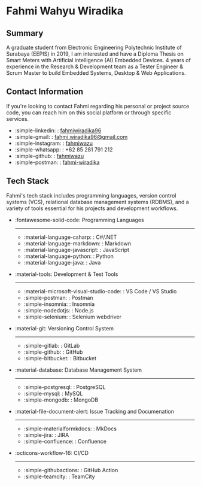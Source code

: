 # Fahmi Wahyu Wiradika

## Summary
A graduate student from Electronic Engineering Polytechnic Institute of Surabaya (EEPIS) in 2019, I am interested and have a Diploma Thesis on Smart Meters with Artificial intelligence (AI) Embedded Devices. 4 years of experience in the Research & Development team as a Tester Engineer & Scrum Master to build Embedded Systems, Desktop & Web Applications.

## Contact Information
If you're looking to contact Fahmi regarding his personal or project source code, you can reach him on this social platform or through specific services.

<div class="grid cards" markdown>

- :simple-linkedin: : [fahmiwiradika96](https://www.linkedin.com/in/fahmiwiradika96/)
- :simple-gmail: : fahmi.wiradika96@gmail.com
- :simple-instagram: : [fahmiwazu](https://www.instagram.com/fahmiwazu/)
- :simple-whatsapp: : +62 85 281 791 212 
- :simple-github: : [fahmiwazu](https://github.com/fahmiwazu)
- :simple-postman: : [fahmi-wiradika](https://www.postman.com/fahmi-wiradika)

</div>

## Tech Stack
Fahmi's tech stack includes programming languages, version control systems (VCS), relational database management systems (RDBMS), and a variety of tools essential for his projects and development workflows.

<div class="grid cards" markdown>

- :fontawesome-solid-code: Programming Languages

    ---
    - :material-language-csharp: : C#/.NET
    - :material-language-markdown: : Markdown
    - :material-language-javascript: : JavaScript
    - :material-language-python: : Python
    - :material-language-java: : Java

- :material-tools: Development & Test Tools

    ---
    - :material-microsoft-visual-studio-code: : VS Code / VS Studio
    - :simple-postman: : Postman
    - :simple-insomnia: : Insomnia
    - :simple-nodedotjs: : Node.js
    - :simple-selenium: : Selenium webdriver

- :material-git: Versioning Control System

    ---
    - :simple-gitlab: : GitLab
    - :simple-github: : GitHub
    - :simple-bitbucket: : Bitbucket

- :material-database: Database Management System

    ---
    - :simple-postgresql: : PostgreSQL
    - :simple-mysql: : MySQL 
    - :simple-mongodb: : MongoDB

- :material-file-document-alert: Issue Tracking and Documenation

    ---
    - :simple-materialformkdocs: : MkDocs
    - :simple-jira: : JIRA
    - :simple-confluence: : Confluence

- :octicons-workflow-16: CI/CD

    ---
    - :simple-githubactions: : GitHub Action
    - :simple-teamcity: : TeamCity

</div>